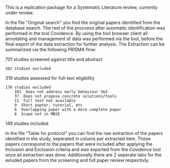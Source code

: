 This is a replication package for a Systematic Literature review, currently under review.

In the file "Original search" you find the original papers identified from the database search. The rest of the proccess after automatic identification was performed in the tool Covidence. By using the tool browser client all annotating and management of data was performed via the tool, before the final export of the data extraction for further analysis. The Extraction can be summarized via the following PRISMA flow:
  
  
701 studies screened against title and abstract	

	382 studies excluded	 
319 studies assessed for full-text eligibility  

	170 studies excluded	
		101  Does not address early behaviour V&V  
		37  Does not propose concrete solutions/tools
		11  Full text not available
		9  Short papter, tutorial, etc
		6  Overlapping paper with a more complete paper
		6  Scope not in MBSE
149 studies included

In the file "Table for protocol" you can find the raw extraction of the papers identified in the study, seperated in colums per extracted item. These papers correspond to the papers that were included after applying the Inclusion and Exclusion criteria and was exported from the Covidence tool once all extraction was done. Additionally there are 2 seperate tabs for the exluded papers from the screening and full paper review respectivly. 

